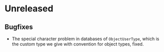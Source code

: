 # Unreleased

## Bugfixes

- The special character problem in databases of `ObjectUserType`, which is the
  custom type we give with convention for object types, fixed.
